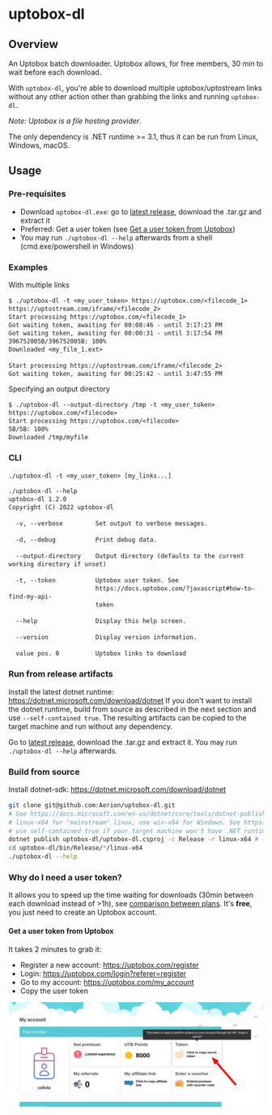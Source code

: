 # uptobox-dl

## Overview

An Uptobox batch downloader. Uptobox allows, for free members, 30 min to wait before each download.

With `uptobox-dl`, you're able to download multiple uptobox/uptostream links without any other action other than grabbing the links and running `uptobox-dl`.

*Note: Uptobox is a file hosting provider*.

The only dependency is .NET runtime >= 3.1, thus it can be run from Linux, Windows, macOS.

## Usage

### Pre-requisites

* Download `uptobox-dl.exe`: go to [latest release](https://github.com/Aerion/uptobox-dl/releases/latest), download the .tar.gz and extract it
* Preferred: Get a user token (see [Get a user token from Uptobox](#get-a-user-token-from-uptobox))
* You may run `./uptobox-dl --help` afterwards from a shell (cmd.exe/powershell in Windows)

### Examples

With multiple links
```
$ ./uptobox-dl -t <my_user_token> https://uptobox.com/<filecode_1> https://uptostream.com/iframe/<filecode_2>
Start processing https://uptobox.com/<filecode_1>
Got waiting token, awaiting for 00:08:46 - until 3:17:23 PM
Got waiting token, awaiting for 00:00:31 - until 3:17:54 PM
396752005B/396752005B: 100%
Downloaded <my_file_1.ext>

Start processing https://uptostream.com/iframe/<filecode_2>
Got waiting token, awaiting for 00:25:42 - until 3:47:55 PM
```

Specifying an output directory
```
$ ./uptobox-dl --output-directory /tmp -t <my_user_token> https://uptobox.com/<filecode>
Start processing https://uptobox.com/<filecode>
5B/5B: 100%
Downloaded /tmp/myfile
```

### CLI

`./uptobox-dl -t <my_user_token> [my_links...]`

```
./uptobox-dl --help
uptobox-dl 1.2.0
Copyright (C) 2022 uptobox-dl

  -v, --verbose         Set output to verbose messages.

  -d, --debug           Print debug data.

  --output-directory    Output directory (defaults to the current working directory if unset)

  -t, --token           Uptobox user token. See
                        https://docs.uptobox.com/?javascript#how-to-find-my-api-
                        token

  --help                Display this help screen.

  --version             Display version information.

  value pos. 0          Uptobox links to download
```

### Run from release artifacts

Install the latest dotnet runtime: https://dotnet.microsoft.com/download/dotnet
If you don't want to install the dotnet runtime, build from source as described in the next section and use `--self-contained true`. The resulting artifacts can be copied to the target machine and run without any dependency.

Go to [latest release](https://github.com/Aerion/uptobox-dl/releases/latest), download the .tar.gz and extract it. You may run `./uptobox-dl --help` afterwards.

### Build from source

Install dotnet-sdk: https://dotnet.microsoft.com/download/dotnet

``` bash
git clone git@github.com:Aerion/uptobox-dl.git
# See https://docs.microsoft.com/en-us/dotnet/core/tools/dotnet-publish for the list of options
# linux-x64 for "mainstream" linux, use win-x64 for Windows. See https://docs.microsoft.com/en-us/dotnet/core/rid-catalog#using-rids for the full list
# use self-contained true if your target machine won't have .NET runtime installed, see https://docs.microsoft.com/en-us/dotnet/core/deploying/#publish-self-contained
dotnet publish uptobox-dl/uptobox-dl.csproj -c Release -r linux-x64 # --self-contained true
cd uptobox-dl/bin/Release/*/linux-x64
./uptobox-dl --help
```


### Why do I need a user token?

It allows you to speed up the time waiting for downloads (30min between each download instead of >1h), see [comparison between plans](https://uptobox.com/becomepremium).
It's **free**, you just need to create an Uptobox account.

#### Get a user token from Uptobox

It takes 2 minutes to grab it:

* Register a new account: https://uptobox.com/register
* Login: https://uptobox.com/login?referer=register
* Go to my account: https://uptobox.com/my_account
* Copy the user token

![Uptobox get token image](screenshots/uptobox-get-token.png)